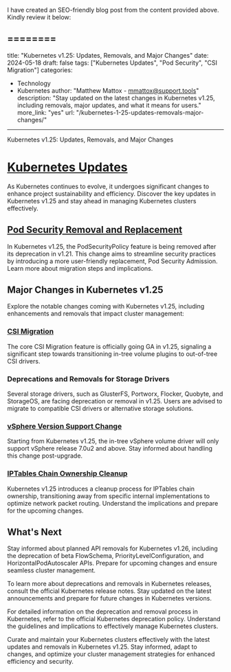 I have created an SEO-friendly blog post from the content provided above. Kindly review it below:

========
---
title: "Kubernetes v1.25: Updates, Removals, and Major Changes"
date: 2024-05-18
draft: false
tags: ["Kubernetes Updates", "Pod Security", "CSI Migration"]
categories:
- Technology
- Kubernetes
author: "Matthew Mattox - mmattox@support.tools"
description: "Stay updated on the latest changes in Kubernetes v1.25, including removals, major updates, and what it means for users."
more_link: "yes"
url: "/kubernetes-1-25-updates-removals-major-changes/"
---

Kubernetes v1.25: Updates, Removals, and Major Changes

<!--more-->
# [Kubernetes Updates](#kubernetes-v1-25-updates)
As Kubernetes continues to evolve, it undergoes significant changes to enhance project sustainability and efficiency. Discover the key updates in Kubernetes v1.25 and stay ahead in managing Kubernetes clusters effectively.

## [Pod Security Removal and Replacement](#pod-security-removal)
In Kubernetes v1.25, the PodSecurityPolicy feature is being removed after its deprecation in v1.21. This change aims to streamline security practices by introducing a more user-friendly replacement, Pod Security Admission. Learn more about migration steps and implications.

## Major Changes in Kubernetes v1.25
Explore the notable changes coming with Kubernetes v1.25, including enhancements and removals that impact cluster management:

### [CSI Migration](https://github.com/kubernetes/enhancements/issues/625)
The core CSI Migration feature is officially going GA in v1.25, signaling a significant step towards transitioning in-tree volume plugins to out-of-tree CSI drivers.

### Deprecations and Removals for Storage Drivers
Several storage drivers, such as GlusterFS, Portworx, Flocker, Quobyte, and StorageOS, are facing deprecation or removal in v1.25. Users are advised to migrate to compatible CSI drivers or alternative storage solutions.

### [vSphere Version Support Change](https://github.com/kubernetes/kubernetes/pull/111255)
Starting from Kubernetes v1.25, the in-tree vSphere volume driver will only support vSphere release 7.0u2 and above. Stay informed about handling this change post-upgrade.

### [IPTables Chain Ownership Cleanup](https://github.com/kubernetes/enhancements/issues/3178)
Kubernetes v1.25 introduces a cleanup process for IPTables chain ownership, transitioning away from specific internal implementations to optimize network packet routing. Understand the implications and prepare for the upcoming changes.

## What's Next
Stay informed about planned API removals for Kubernetes v1.26, including the deprecation of beta FlowSchema, PriorityLevelConfiguration, and HorizontalPodAutoscaler APIs. Prepare for upcoming changes and ensure seamless cluster management.

To learn more about deprecations and removals in Kubernetes releases, consult the official Kubernetes release notes. Stay updated on the latest announcements and prepare for future changes in Kubernetes versions.

For detailed information on the deprecation and removal process in Kubernetes, refer to the official Kubernetes deprecation policy. Understand the guidelines and implications to effectively manage Kubernetes clusters.

Curate and maintain your Kubernetes clusters effectively with the latest updates and removals in Kubernetes v1.25. Stay informed, adapt to changes, and optimize your cluster management strategies for enhanced efficiency and security.
